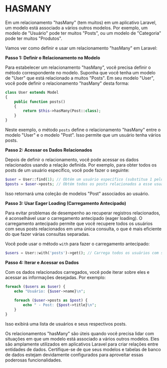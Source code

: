 # HASMANY
Em um relacionamento "hasMany" (tem muitos) em um aplicativo Laravel, um modelo está associado a vários outros modelos. Por exemplo, um modelo de "Usuário" pode ter muitos "Posts", ou um modelo de "Categoria" pode ter muitos "Produtos". 

Vamos ver como definir e usar um relacionamento "hasMany" em Laravel:

**Passo 1: Definir o Relacionamento no Modelo**

Para estabelecer um relacionamento "hasMany", você precisa definir o método correspondente no modelo. Suponha que você tenha um modelo de "User" que está relacionado a muitos "Posts". Em seu modelo "User", você pode definir o relacionamento "hasMany" desta forma:

```php
class User extends Model
{
    public function posts()
    {
        return $this->hasMany(Post::class);
    }
}
```

Neste exemplo, o método `posts` define o relacionamento "hasMany" entre o modelo "User" e o modelo "Post". Isso permite que um usuário tenha vários posts.

**Passo 2: Acessar os Dados Relacionados**

Depois de definir o relacionamento, você pode acessar os dados relacionados usando a relação definida. Por exemplo, para obter todos os posts de um usuário específico, você pode fazer o seguinte:

```php
$user = User::find(1); // Obtém um usuário específico (substitua 1 pelo ID desejado)
$posts = $user->posts; // Obtém todos os posts relacionados a esse usuário
```

Isso retornará uma coleção de modelos "Post" associados ao usuário.

**Passo 3: Usar Eager Loading (Carregamento Antecipado)**

Para evitar problemas de desempenho ao recuperar registros relacionados, é aconselhável usar o carregamento antecipado (eager loading). O carregamento antecipado permite que você recupere todos os usuários com seus posts relacionados em uma única consulta, o que é mais eficiente do que fazer várias consultas separadas.

Você pode usar o método `with` para fazer o carregamento antecipado:

```php
$users = User::with('posts')->get(); // Carrega todos os usuários com seus posts relacionados
```

**Passo 4: Iterar e Acessar os Dados**

Com os dados relacionados carregados, você pode iterar sobre eles e acessar as informações desejadas. Por exemplo:

```php
foreach ($users as $user) {
    echo "Usuário: {$user->name}\n";
    
    foreach ($user->posts as $post) {
        echo " - Post: {$post->title}\n";
    }
}
```

Isso exibirá uma lista de usuários e seus respectivos posts.

Os relacionamentos "hasMany" são úteis quando você precisa lidar com situações em que um modelo está associado a vários outros modelos. Eles são amplamente utilizados em aplicativos Laravel para criar relações entre entidades de dados. Certifique-se de que seus modelos e tabelas de banco de dados estejam devidamente configurados para aproveitar essas poderosas funcionalidades.